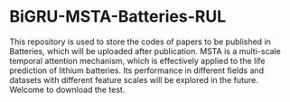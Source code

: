 # BiGRU-MSTA-Batteries-RUL
This repository is used to store the codes of papers to be published in Batteries, which will be uploaded after publication. MSTA is a multi-scale temporal attention mechanism, which is effectively applied to the life prediction of lithium batteries. Its performance in different fields and datasets with different feature scales will be explored in the future. Welcome to download the test.
